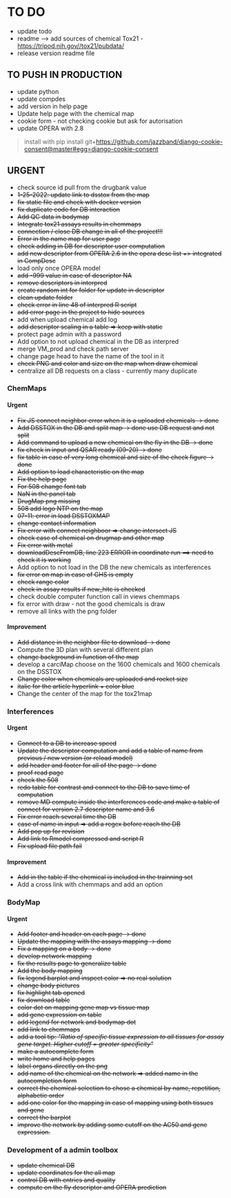 # TO DO
- update todo
- readme --> add sources of chemical Tox21 - https://tripod.nih.gov//tox21/pubdata/
- release version readme file
## TO PUSH IN PRODUCTION
- update python 
- update compdes
- add version in help page
- Update help page with the chemical map
- cookie form - not checking cookie but ask for autorisation 
- update OPERA with 2.8
> install with 
pip install git+https://github.com/jazzband/django-cookie-consent@master#egg=django-cookie-consent


## URGENT
- check source id pull from the drugbank value
- ~~1-25-2022: update link to dsstox from the map~~
- ~~fix static file and check with docker version~~
- ~~fix duplicate code for DB interaction~~
- ~~Add QC data in bodymap~~
- ~~Integrate tox21 assays results in chemmaps~~
- ~~connection / close DB change in all of the project!!!~~
- ~~Error in the name map for user page~~
- ~~check adding in DB for descriptor user computation~~
- ~~add new descriptor from OPERA 2.6 in the opera desc list +> integrated in CompDesc~~
- load only once OPERA model
- ~~add -999 value in case of descriptor NA~~
- ~~remove descriptors in interpred~~
- ~~create random int for folder for update in descriptor~~
- ~~clean update folder~~ 
- ~~check error in line 48 of interpred R script~~
- ~~add error page in the project to hide sources~~
- add when upload chemical add log
- ~~add descriptor scaling in a table => keep with static~~
- protect page admin with a password
- Add option to not upload chemical in the DB as interpred
- merge VM_prod and check path server
- change page head to have the name of the tool in it
- ~~check PNG and color and size on the map when draw chemical~~
- centralize all DB requests on a class - currently many duplicate


### ChemMaps
#### Urgent 
- ~~Fix JS connect neighbor error when it is a uploaded chemicals -> done~~
- ~~Add DSSTOX in the DB and split map -> done use DB request and not split~~
- ~~Add command to upload a new chemical on the fly in the DB -> done~~
- ~~fix check in input and QSAR ready (09-20) -> done~~
- ~~fix table in case of very long chemical and size of the check figure -> done~~
- ~~Add option to load characteristic on the map~~
- ~~Fix the help page~~
- ~~For 508 change font tab~~
- ~~NaN in the panel tab~~
- ~~DrugMap png missing~~
- ~~508 add logo NTP on the map~~
- ~~07-11: error in load DSSTOXMAP~~ 
- ~~change contact information~~
- ~~Fix error with connect neighboor => change intersect JS~~
- ~~check case of chemical on drugmap and other map~~
- ~~Fix error with metal~~
- ~~downloadDescFromDB, line 223 ERROR in coordinate run ==> need to check it is working~~
- Add option to not load in the DB the new chemicals as interferences
- ~~fix error on map in case of GHS is empty~~
- ~~check range color~~
- ~~check in assay results if new_hitc is checked~~ 
- check double computer function call in views chemmaps
- fix error with draw - not the good chemicals is draw
- remove all links with the png folder

#### Improvement
- ~~Add distance in the neighbor file to download -> done~~
- Compute the 3D plan with several different plan
- ~~change background in function of the map~~
- develop a carciMap choose on the 1600 chemicals and 1600 chemicals on the DSSTOX 
- ~~Change color when chemicals are uploaded and rocket size~~
- ~~italic for the article hyperlink + color blue~~
- Change the center of the map for the tox21map


### Interferences
#### Urgent
- ~~Connect to a DB to increase speed~~
- ~~Update the descriptor computation and add a table of name from previous / new version (or reload model)~~
- ~~add header and footer for all of the page -> done~~
- ~~proof read page~~
- ~~check the 508~~
- ~~redo table for contrast and connect to the DB to save time of computation~~
- ~~remove MD compute inside the interferences code and make a table of connect for version 2.7 descriptor name and 3.6~~
- ~~Fix error reach several time the DB~~
- ~~case of name in input => add a regex before reach the DB~~
- ~~Add pop up for revision~~
- ~~Add link to Rmodel compressed and script R~~ 
- ~~Fix upload file path fail~~

#### Improvement
- ~~Add in the table if the chemical is included in the trainning set~~
- Add a cross link with chemmaps and add an option


### BodyMap
#### Urgent
- ~~Add footer and header on each page -> done~~
- ~~Update the mapping with the assays mapping -> done~~
- ~~Fix a mapping on a body -> done~~
- ~~develop network mapping~~
- ~~fix the results page to generalize table~~
- ~~Add the body mapping~~ 
- ~~fix legend barplot and inspect color => no real solution~~
- ~~change body pictures~~
- ~~fix highlight tab opened~~
- ~~fix download table~~
- ~~color dot on mapping gene map vs tissue map~~
- ~~add gene expression on table~~
- ~~add legend for network and bodymap dot~~
- ~~add link to chemmaps~~
- ~~add a tool tip: <em>"Ratio of specific tissue expression to all tissues for assay gene target. Higher cutoff = greater specificity"</em>~~
- ~~make a autocomplete form~~
- ~~write home and help pages~~
- ~~label organs directly on the png~~
- ~~add name of the chemical on the network => added name in the autocompletion form~~
- ~~correct the chemical selection to chose a chemical by name, repetition, alphabetic order~~
- ~~add one color for the mapping in case of mapping using both tissues and gene~~
- ~~correct the barplot~~
- ~~improve the network by adding some cutoff on the AC50 and gene expression.~~


### Development of a admin toolbox
- ~~update chemical DB~~  
- ~~update coordinates for the all map~~ 
- ~~control DB with entries and quality~~
- ~~compute on the fly descriptor and OPERA prediction~~

